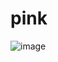 # pink

![image](https://user-images.githubusercontent.com/122175565/211166182-fca1c35e-cd5e-4698-8441-8fd959a23855.png)
